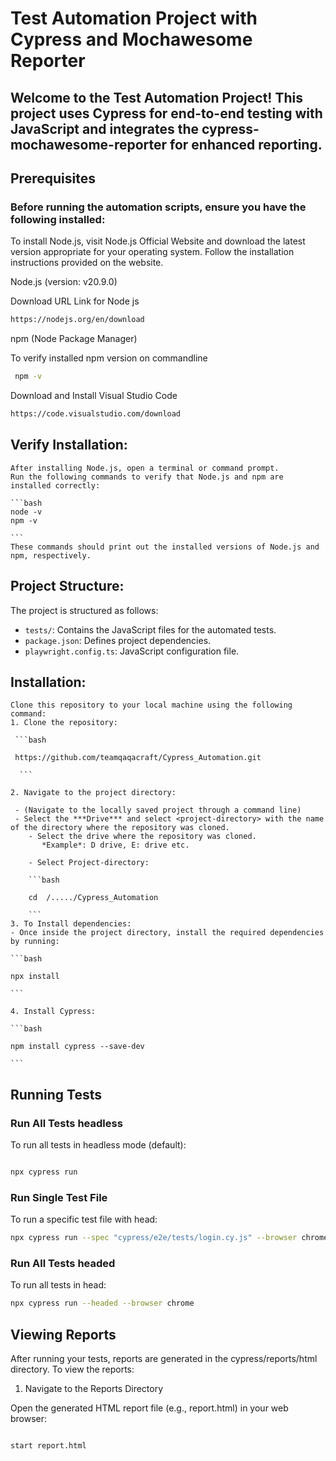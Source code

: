 # Test Automation Project with Cypress and Mochawesome Reporter

## Welcome to the Test Automation Project! This project uses Cypress for end-to-end testing with JavaScript and integrates the cypress-mochawesome-reporter for enhanced reporting.

## Prerequisites 

### Before running the automation scripts, ensure you have the following installed:
To install Node.js, visit Node.js Official Website and download the latest version appropriate for your operating system. Follow the installation instructions provided on the website.

Node.js (version: v20.9.0)

Download URL Link for Node js

```bash
https://nodejs.org/en/download

```
npm (Node Package Manager)

To verify installed npm version on commandline

```bash
 npm -v

```

Download and Install Visual Studio Code

```bash
https://code.visualstudio.com/download

```

## Verify Installation:

    After installing Node.js, open a terminal or command prompt.
    Run the following commands to verify that Node.js and npm are installed correctly:

    ```bash
    node -v
    npm -v

    ```
    These commands should print out the installed versions of Node.js and npm, respectively.

## Project Structure:

The project is structured as follows:

  - `tests/`: Contains the JavaScript files for the automated tests.
  - `package.json`: Defines project dependencies.
  - `playwright.config.ts`: JavaScript configuration file.

## Installation:

    Clone this repository to your local machine using the following command:
    1. Clone the repository:

     ```bash

     https://github.com/teamqaqacraft/Cypress_Automation.git
  
      ```

    2. Navigate to the project directory:

     - (Navigate to the locally saved project through a command line)
     - Select the ***Drive*** and select <project-directory> with the name of the directory where the repository was cloned.
        - Select the drive where the repository was cloned. 
           *Example*: D drive, E: drive etc.

        - Select Project-directory:

        ```bash

        cd  /...../Cypress_Automation

        ```
    3. To Install dependencies:
    - Once inside the project directory, install the required dependencies by running:

    ```bash

    npx install
     
    ```

    4. Install Cypress:

    ```bash

    npm install cypress --save-dev

    ```
    

## Running Tests

### Run All Tests headless

To run all tests in headless mode (default):

```bash

npx cypress run

```
   
### Run Single Test File
To run a specific test file with head:

```bash
npx cypress run --spec "cypress/e2e/tests/login.cy.js" --browser chrome --headed

```

### Run All Tests headed

To run all tests in head:

```bash
npx cypress run --headed --browser chrome

```

## Viewing Reports

After running your tests, reports are generated in the cypress/reports/html directory. To view the reports:

1. Navigate to the Reports Directory

Open the generated HTML report file (e.g., report.html) in your web browser:

```bash

start report.html

```
